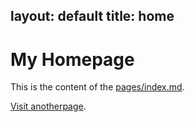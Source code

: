 layout:	default
title: home
---

# My Homepage

This is the content of the [pages/index.md](pages/index.md).

[Visit anotherpage](#/anotherpage).
